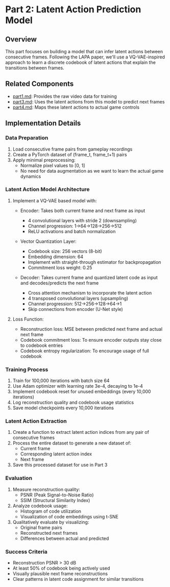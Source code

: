 # Part 2: Latent Action Prediction Model

## Overview
This part focuses on building a model that can infer latent actions between consecutive frames. Following the LAPA paper, we'll use a VQ-VAE-inspired approach to learn a discrete codebook of latent actions that explain the transitions between frames.

## Related Components
- [part1.md](part1.md): Provides the raw video data for training
- [part3.md](part3.md): Uses the latent actions from this model to predict next frames
- [part4.md](part4.md): Maps these latent actions to actual game controls

## Implementation Details

### Data Preparation
1. Load consecutive frame pairs from gameplay recordings
2. Create a PyTorch dataset of (frame_t, frame_t+1) pairs
3. Apply minimal preprocessing:
   - Normalize pixel values to [0, 1]
   - No need for data augmentation as we want to learn the actual game dynamics

### Latent Action Model Architecture
1. Implement a VQ-VAE based model with:
   - Encoder: Takes both current frame and next frame as input
     - 4 convolutional layers with stride 2 (downsampling)
     - Channel progression: 1→64→128→256→512
     - ReLU activations and batch normalization
   
   - Vector Quantization Layer:
     - Codebook size: 256 vectors (8-bit)
     - Embedding dimension: 64
     - Implement with straight-through estimator for backpropagation
     - Commitment loss weight: 0.25
   
   - Decoder: Takes current frame and quantized latent code as input and decodes/predicts the next frame
     - Cross attention mechanism to incorporate the latent action
     - 4 transposed convolutional layers (upsampling)
     - Channel progression: 512→256→128→64→1
     - Skip connections from encoder (U-Net style)

2. Loss Function:
   - Reconstruction loss: MSE between predicted next frame and actual next frame
   - Codebook commitment loss: To ensure encoder outputs stay close to codebook entries
   - Codebook entropy regularization: To encourage usage of full codebook

### Training Process
1. Train for 100,000 iterations with batch size 64
2. Use Adam optimizer with learning rate 3e-4, decaying to 1e-4
3. Implement codebook reset for unused embeddings (every 10,000 iterations)
4. Log reconstruction quality and codebook usage statistics
5. Save model checkpoints every 10,000 iterations

### Latent Action Extraction
1. Create a function to extract latent action indices from any pair of consecutive frames
2. Process the entire dataset to generate a new dataset of:
   - Current frame
   - Corresponding latent action index
   - Next frame
3. Save this processed dataset for use in Part 3

### Evaluation
1. Measure reconstruction quality:
   - PSNR (Peak Signal-to-Noise Ratio)
   - SSIM (Structural Similarity Index)
2. Analyze codebook usage:
   - Histogram of code utilization
   - Visualization of code embeddings using t-SNE
3. Qualitatively evaluate by visualizing:
   - Original frame pairs
   - Reconstructed next frames
   - Differences between actual and predicted

### Success Criteria
- Reconstruction PSNR > 30 dB
- At least 50% of codebook being actively used
- Visually plausible next frame reconstructions
- Clear patterns in latent code assignment for similar transitions